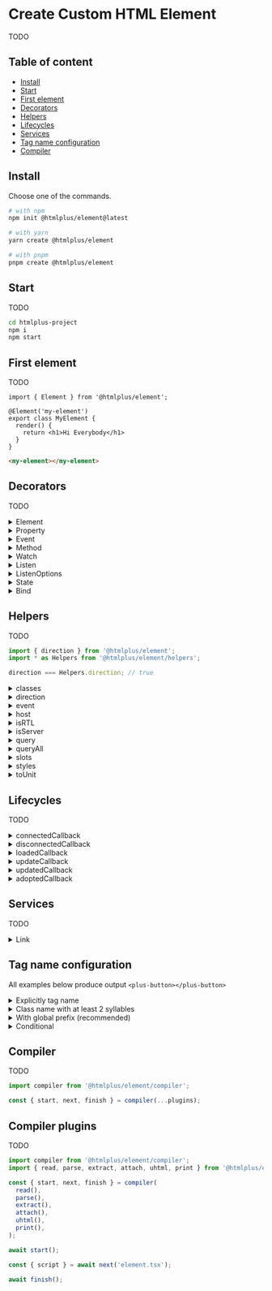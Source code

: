 # Create Custom HTML Element

TODO

## Table of content

- [Install](#install)
- [Start](#start)
- [First element](#Firstelement)
- [Decorators](#decorators)
- [Helpers](#helpers)
- [Lifecycles](#lifecycles)
- [Services](#services)
- [Tag name configuration](#TagNameConfiguration)
- [Compiler](#compiler)

## Install

Choose one of the commands.

```bash
# with npm
npm init @htmlplus/element@latest

# with yarn
yarn create @htmlplus/element

# with pnpm
pnpm create @htmlplus/element
```

## Start

TODO

```bash
cd htmlplus-project
npm i
npm start
```

## First element

TODO

```tsx
import { Element } from '@htmlplus/element';

@Element('my-element')
export class MyElement {
  render() {
    return <h1>Hi Everybody</h1>
  }
}
```

```html
<my-element></my-element>
```

## Decorators

TODO

<details>
  <summary>Element</summary>

TODO

```tsx
import { Element } from '@htmlplus/element';

@Element()
export class MyElement {
  render() {
    return <h1>Hi Everybody</h1>
  }
}
```

```html
<my-element></my-element>
```

</details>

<details>
  <summary>Property</summary>

TODO

Options:

- **attribute**: TODO
- **reflect**: TODO

```tsx
import { Element, Property } from '@htmlplus/element';

@Element()
export class SayGreeting {

  @Property()
  name?: string = 'Simon';

  render() {
    return <h1>Hi {this.name}</h1>
  }
}
```

```html
<say-greeting name="Jan" id="greeting"></say-greeting>

<script>
  document.getElementById('greeting').name; // Jan
</script>
```

</details>

<details>
  <summary>Event</summary>

TODO

Options:

- **name**: A string custom event name to override the default.
- **bubbles**: A Boolean indicating whether the event bubbles up through the DOM or not. default is `false`.
- **cancelable**: A Boolean indicating whether the event is cancelable. default is `false`.
- **composed**: A Boolean value indicating whether or not the event can bubble across the boundary between the shadow DOM and the regular DOM. The default is false.

```tsx
import { Element, Event, EventEmitter } from '@htmlplus/element';

@Element()
export class MyButton {

  @Event()
  clicked!: EventEmitter;

  render() {
    return (
      <button onClick={() => this.clicked()}>
        <slot />
      </button>
    )
  }
}
```

```html
<my-button id="button">Button</my-button>

<script>
  document.getElementById('button').addEventListener('clicked', () => alert('Clicked!'));
</script>
```

</details>

<details>
  <summary>Method</summary>

TODO

```tsx
import { Element, Method } from '@htmlplus/element';

@Element()
export class MyDialog {
  @Method()
  open() {
    /* TODO */
  }
}
```

```html
<my-dialog id="dialog"></my-dialog>

<script>
  document.getElementById('dialog').open();
</script>
```

</details>

<details>
  <summary>Watch</summary>

TODO

```tsx
import { Element, Property, Watch } from '@htmlplus/element';

@Element()
export class MyElement {

  @Property()
  name?: string;

  @Watch('name')
  watcher(key, newValue, oldValue) {}
}
```

</details>

<details>
  <summary>Listen</summary>

### Listen

TODO

Options:

- **target**: TODO
- **once**: TODO
- **passive**: TODO
- **signal**: TODO
- **capture**: TODO

```tsx
import { Element, Listen } from '@htmlplus/element';

@Element()
export class MyButton {
  @Listen('click')
  onClick(event) {
    /* TODO */
  }
}
```

</details>

<details>
  <summary>ListenOptions</summary>

TODO

Options:

- **once**: TODO
- **passive**: TODO
- **signal**: TODO
- **capture**: TODO

```tsx
import { Element, ListenOptions } from '@htmlplus/element';

@Element()
export class MyButton {

  @ListenOptions({ once: true })
  onClick(event) {
    /* TODO */
  }

  render() {
    return (
      <button onClick={this.onClick}>
        <slot />
      </button>
    )
  }
}
```

</details>

<details>
  <summary>State</summary>

TODO

```tsx
import { Element, Listen, State } from '@htmlplus/element';

@Element()
export class MySwitch {

  @State()
  active?: boolean;

  @Listen('click')
  onClick() {
    this.active = !this.active;
  }

  render() {
    return (
      <button>
        {this.active ? 'On' : 'Off'}
      </button>
    )
  }
}
```

</details>

<details>
  <summary>Bind</summary>

### Bind

TODO

```tsx
import { Bind, Element } from '@htmlplus/element';

@Element()
export class MyButton {

  @Bind()
  onScroll(event) {
    console.log(event);
  }

  connectedCallback() {
    document.addEventListener('scroll', this.onScroll);
  }
}
```

</details>

## Helpers

TODO

```js
import { direction } from '@htmlplus/element';
import * as Helpers from '@htmlplus/element/helpers';

direction === Helpers.direction; // true
```

<details>
  <summary>classes</summary>

TODO

</details>

<details>
  <summary>direction</summary>

TODO

```js
import { Element, direction } from '@htmlplus/element';

@Element()
export class MyElement {
  connectedCallback() {
    direction(this); // 'ltr' | 'rtl'
  }
}
```

</details>

<details>
  <summary>event</summary>

TODO

Options: TODO

```js
import { Bind, Element, on, off } from '@htmlplus/element';

@Element()
export class MyElement {

  @Bind()
  onClick(event) {
    console.log(event);
  }

  connectedCallback() {
    on(window, 'click', this.onClick /*, options*/);
  }

  disconnectedCallback() {
    off(window, 'click', this.onClick /*, options*/);
  }
}
```

</details>

<details>
  <summary>host</summary>

TODO

```js
import { Element, host } from '@htmlplus/element';

@Element()
export class MyElement {
  connectedCallback() {
    host(this); // <my-element></my-element>
  }
}
```

</details>

<details>
  <summary>isRTL</summary>

TODO

```js
import { Element, isRTL } from '@htmlplus/element';

@Element()
export class MyElement {
  connectedCallback() {
    isRTL(this); // false | true
  }
}
```

</details>

<details>
  <summary>isServer</summary>

TODO

```js
import { Element, isServer } from '@htmlplus/element';

@Element()
export class MyElement {
  connectedCallback() {
    isServer(this); // false | true
  }
}
```

</details>

<details>
  <summary>query</summary>

TODO

```js
import { Element, query } from '@htmlplus/element';

@Element()
export class MyElement {

  connectedCallback() {
    query(this, 'h1');      // <h1></h1>
    query(this, '#first');  // <h2></h2>
    query(this, '.second'); // <h3></h3>
  }

  render() {
    return (
      <div>
        <h1></h1>
        <h2 id="first"></h2>
        <h3 class="second"></h3>
      </div>
    )
  }
}
```

</details>

<details>
  <summary>queryAll</summary>

TODO

```js
import { Element, queryAll } from '@htmlplus/element';

@Element()
export class MyElement {

  connectedCallback() {
    queryAll(this, 'div > *'); // [<h1></h1>, <h2></h2>, <h3></h3>]
  }

  render() {
    return (
      <div>
        <h1></h1>
        <h2 id="first"></h2>
        <h3 class="second"></h3>
      </div>
    )
  }
}
```

</details>

<details>
  <summary>slots</summary>

```js
import { Element, Property, slots } from '@htmlplus/element';

@Element()
export class MyElement {

  loadedCallback() {
    slots(this) // { default: true, main: true, empty: false }
  }

  render() {
    return (
      <div>
        <slot />
        <slot name="main" />
        <slot name="empty" />
      </div>
    )
  }
}
```

```html
<my-element>
  <h1></h1>
  <h2 slot="main"></h2>
  <h3 slot="extra"></h3>
</my-element>
```

</details>

<details>
  <summary>styles</summary>

TODO

```js
import { Element, Property, styles } from '@htmlplus/element';

@Element()
export class MyElement {

  @Property()
  top?: number = 0;

  get styles() {
    return styles({
      top: this.top + 'px',
      position: 'absolute',
    })
  }

  render() {
    return (
      <div style={this.styles}>
        <slot />
      </div>
    )
  }
}
```

</details>

<details>
  <summary>toUnit</summary>

TODO

```js
import { Element, Property, toUnit } from '@htmlplus/element';

@Element()
export class MyElement {

  @Property()
  width?: string | number;

  render() {
    return (
      <div style={`width: ${toUnit(this.width)}`}>
        <slot />
      </div>
    )
  }
}
```

```html
<my-element width="150"></my-element>   <!-- 150px -->
<my-element width="150px"></my-element> <!-- 150px -->
```

</details>

## Lifecycles

TODO

<details>
  <summary>connectedCallback</summary>

TODO

</details>

<details>
  <summary>disconnectedCallback</summary>

TODO

</details>

<details>
  <summary>loadedCallback</summary>

TODO

</details>

<details>
  <summary>updateCallback</summary>

TODO

</details>

<details>
  <summary>updatedCallback</summary>

TODO

</details>

<details>
  <summary>adoptedCallback</summary>

TODO

</details>

## Services

TODO

<details>
  <summary>Link</summary>

TODO

</details>

## Tag name configuration

All examples below produce output `<plus-button></plus-button>`

<details>
  <summary>Explicitly tag name</summary>

TODO

```js
import { Element } from '@htmlplus/element';

@Element('plus-button')
export class Button {}
```

</details>

<details>
  <summary>Class name with at least 2 syllables</summary>

TODO

```js
import { Element } from '@htmlplus/element';

@Element()
export class PlusButton {}
```

</details>

<details>
  <summary>With global prefix (recommended)</summary>

TODO

```js
import { Element } from '@htmlplus/element';

@Element()
export class Button {}
```

Use `prefix` key in `plus.config.js` file.

```js
export default [
  ...
  extract({
    prefix: 'plus',
  })
  ...
]
```

</details>

<details>
  <summary>Conditional</summary>

TODO

</details>

## Compiler

TODO

```js
import compiler from '@htmlplus/element/compiler';

const { start, next, finish } = compiler(...plugins);
```

## Compiler plugins

TODO

```js
import compiler from '@htmlplus/element/compiler';
import { read, parse, extract, attach, uhtml, print } from '@htmlplus/element/compiler';

const { start, next, finish } = compiler(
  read(),
  parse(),
  extract(),
  attach(),
  uhtml(),
  print(),
);

await start();

const { script } = await next('element.tsx');

await finish();
```
